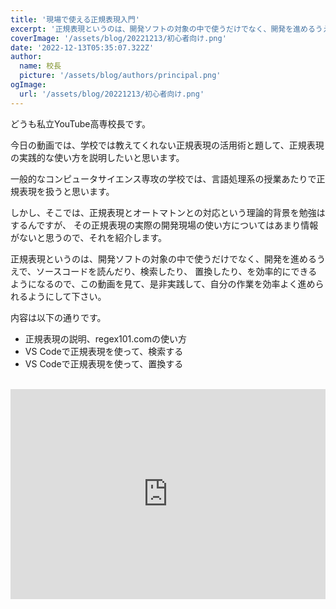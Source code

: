 ```yaml
---
title: '現場で使える正規表現入門'
excerpt: '正規表現というのは、開発ソフトの対象の中で使うだけでなく、開発を進めるうえで、ソースコードを読んだり、検索したり、置換したり、を効率的にできるようになるので、この動画を見て、是非実践して、自分の作業を効率よく進められるようにして下さい。'
coverImage: '/assets/blog/20221213/初心者向け.png'
date: '2022-12-13T05:35:07.322Z'
author:
  name: 校長
  picture: '/assets/blog/authors/principal.png'
ogImage:
  url: '/assets/blog/20221213/初心者向け.png'
---
```

どうも私立YouTube高専校長です。

今日の動画では、学校では教えてくれない正規表現の活用術と題して、正規表現の実践的な使い方を説明したいと思います。

一般的なコンピュータサイエンス専攻の学校では、言語処理系の授業あたりで正規表現を扱うと思います。

しかし、そこでは、正規表現とオートマトンとの対応という理論的背景を勉強はするんですが、
その正規表現の実際の開発現場の使い方についてはあまり情報がないと思うので、それを紹介します。

正規表現というのは、開発ソフトの対象の中で使うだけでなく、開発を進めるうえで、ソースコードを読んだり、検索したり、
置換したり、を効率的にできるようになるので、この動画を見て、是非実践して、自分の作業を効率よく進められるようにして下さい。

内容は以下の通りです。
- 正規表現の説明、regex101.comの使い方
- VS Codeで正規表現を使って、検索する
- VS Codeで正規表現を使って、置換する

<br/>
<div style="position: relative; height:0px; width: 100%; padding-top: 66.6666%;">
  <iframe width="560" height="315" src="https://www.youtube.com/embed/RXVJfIhUb4M" title="YouTube video player" frameborder="0" style="position: absolute; top: 0; left: 0; width: 100%; height: 100%;" allow="accelerometer; autoplay; clipboard-write; encrypted-media; gyroscope; picture-in-picture; web-share" allowfullscreen></iframe>
</div>